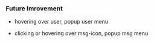 
### Future Imrovement

+ hovering over user, popup user menu

+  clicking or hovering over msg-icon, popup msg menu

